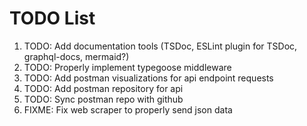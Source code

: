 # TODO List

1. TODO: Add documentation tools (TSDoc, ESLint plugin for TSDoc, graphql-docs, mermaid?)
2. TODO: Properly implement typegoose middleware
3. TODO: Add postman visualizations for api endpoint requests
4. TODO: Add postman repository for api
5. TODO: Sync postman repo with github
6. FIXME: Fix web scraper to properly send json data
